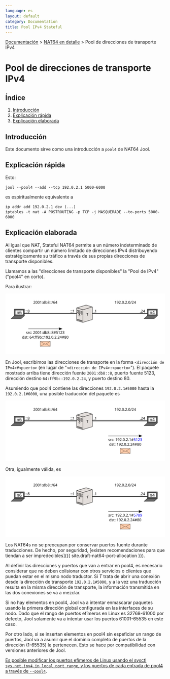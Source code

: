```yaml
---
language: es
layout: default
category: Documentation
title: Pool IPv4 Stateful
---
```


[Documentación](documentation.html) > [NAT64 en detalle](documentation.html#nat64-en-detalle) > Pool de direcciones de transporte IPv4

# Pool de direcciones de transporte IPv4

## Índice

1. [Introducción](#introduccin)
2. [Explicación rápida](#explicacin-rpida)
3. [Explicación elaborada](#explicacin-elaborada)

## Introducción

Este documento sirve como una introducción a `pool4` de NAT64 Jool.

## Explicación rápida

Esto:

	jool --pool4 --add --tcp 192.0.2.1 5000-6000

es espiritualmente equivalente a

	ip addr add 192.0.2.1 dev (...)
	iptables -t nat -A POSTROUTING -p TCP -j MASQUERADE --to-ports 5000-6000

## Explicación elaborada

Al igual que NAT, Stateful NAT64 permite a un número indeterminado de clientes compartir un número limitado de direcciones IPv4 distribuyendo estratégicamente su tráfico a través de sus propias direcciones de transporte disponibles.

Llamamos a las "direcciones de transporte disponibles" la "Pool de IPv4" ("pool4" en corto).

Para ilustrar:

![Fig. 1 - petición de n6](../images/flow/pool4-simple1-en.svg "Fig. 1 - petición de n6")

En Jool, escribimos las direcciones de transporte en la forma `<dirección de IPv4>#<puerto>` (en lugar de "`<dirección de IPv4>:<puerto>`"). El paquete mostrado arriba tiene dirección fuente `2001:db8::8`, puerto fuente 5123, dirección destino `64:ff9b::192.0.2.24`, y puerto destino 80.

Asumiendo que pool4 contiene las direcciones `192.0.2.1#5000` hasta la `192.0.2.1#6000`, una posible traducción del paquete es

![Fig. 2 - paquete traducido, versión 1](../images/flow/pool4-simple2-en.svg "Fig. 2 - paquete traducido, versión 1")

Otra, igualmente válida, es

![Fig. 3 - paquete traducido, versión 2](../images/flow/pool4-simple3-en.svg "Fig. 3 - paquete traducido, versión 2")

Los NAT64s no se preocupan por conservar puertos fuente durante traducciones. De hecho, por seguridad, [existen recomendaciones para que tiendan a ser impredecibles]({{ site.draft-nat64-port-allocation }}).

Al definir las direcciones y puertos que van a entrar en pool4, es necesario considerar que no deben colisionar con otros servicios o clientes que puedan estar en el mismo nodo traductor. Si _T_ trata de abrir una conexión desde la dirección de transporte `192.0.2.1#5000`, y a la vez una traducción resulta en la misma dirección de transporte, la información transmitida en las dos conexiones se va a mezclar.

Si no hay elementos en pool4, Jool va a intentar enmascarar paquetes usando la primera dirección global configurada en las interfaces de su nodo. Dado que el rango de puertos efímeros en Linux es 32768-61000 por defecto, Jool solamente va a intentar usar los puertos 61001-65535 en este caso.

Por otro lado, si se insertan elementos en pool4 sin espeficiar un rango de puertos, Jool va a asumir que el dominio completo de puertos de la dirección (1-65535) le pertenecen. Esto se hace por compatibilidad con versiones anteriores de Jool.

[Es posible modificar los puertos efímeros de Linux usando el sysctl `sys.net.ipv4.ip_local_port_range`, y los puertos de cada entrada de pool4 a través de `--pool4`](usr-flags-pool4.html#notas).

